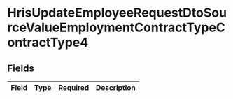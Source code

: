 # HrisUpdateEmployeeRequestDtoSourceValueEmploymentContractTypeContractType4


## Fields

| Field       | Type        | Required    | Description |
| ----------- | ----------- | ----------- | ----------- |